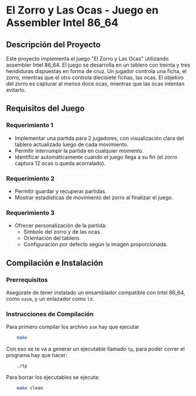 # El Zorro y Las Ocas - Juego en Assembler Intel 86_64

## Descripción del Proyecto

Este proyecto implementa el juego "El Zorro y Las Ocas" utilizando assembler Intel 86_64. El juego se desarrolla en un tablero con treinta y tres hendiduras dispuestas en forma de cruz. Un jugador controla una ficha, el zorro, mientras que el otro controla diecisiete fichas, las ocas. El objetivo del zorro es capturar al menos doce ocas, mientras que las ocas intentan evitarlo.

## Requisitos del Juego

### Requerimiento 1

- Implementar una partida para 2 jugadores, con visualización clara del tablero actualizado luego de cada movimiento.
- Permitir interrumpir la partida en cualquier momento.
- Identificar automáticamente cuando el juego llega a su fin (el zorro captura 12 ocas o queda acorralado).

### Requerimiento 2

- Permitir guardar y recuperar partidas.
- Mostrar estadísticas de movimiento del zorro al finalizar el juego.

### Requerimiento 3

- Ofrecer personalización de la partida:
  - Símbolo del zorro y de las ocas.
  - Orientación del tablero.
  - Configuración por defecto según la imagen proporcionada.

## Compilación e Instalación

### Prerrequisitos

Asegúrate de tener instalado un ensamblador compatible con Intel 86_64, como `nasm`, y un enlazador como `ld`.

### Instrucciones de Compilación

Para primero compilar los archivo `asm` hay que ejecutar 
```bash
    make 
```

Con eso se te va a generar un ejecutable llamado `tp`, para poder correr el programa hay que hacer: 

```bash
    ./tp
```

Para borrar los ejecutables se ejecuta: 
```bash
    make clean
```